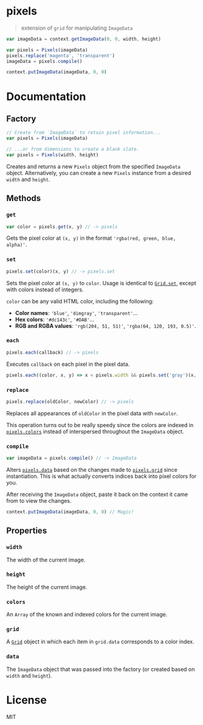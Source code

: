 # pixels
> extension of `grid` for manipulating `ImageData`

```javascript
var imageData = context.getImageData(0, 0, width, height)

var pixels = Pixels(imageData)
pixels.replace('magenta', 'transparent')
imageData = pixels.compile()

context.putImageData(imageData, 0, 0)
```

# Documentation

## Factory
```javascript
// Create from `ImageData` to retain pixel information...
var pixels = Pixels(imageData)

// ...or from dimensions to create a blank slate.
var pixels = Pixels(width, height)
```
Creates and returns a new `Pixels` object from the specified `ImageData` object. Alternatively, you can create a new `Pixels` instance from a desired `width` and `height`.

## Methods

### `get`
```javascript
var color = pixels.get(x, y) // -> pixels
```
Gets the pixel color at `(x, y)` in the format `'rgba(red, green, blue, alpha)'`.

### `set`
```javascript
pixels.set(color)(x, y) // -> pixels.set
```
Sets the pixel color at `(x, y)` to `color`. Usage is identical to [`Grid.set`](https://github.com/semibran/grid#set), except with colors instead of integers.

`color` can be any valid HTML color, including the following:
- **Color names**: `'blue'`, `'dimgray'`, `'transparent'`...
- **Hex colors**: `'#dc143c'`, `'#DAB'`...
- **RGB and RGBA values**: `'rgb(204, 51, 51)'`, `'rgba(64, 120, 193, 0.5)'`.

### `each`
```javascript
pixels.each(callback) // -> pixels
```
Executes `callback` on each pixel in the pixel data.

```javascript
pixels.each((color, x, y) => x < pixels.width && pixels.set('gray')(x, y))
```

### `replace`
```javascript
pixels.replace(oldColor, newColor) // -> pixels
```

Replaces all appearances of `oldColor` in the pixel data with `newColor`.

This operation turns out to be really speedy since the colors are indexed in [`pixels.colors`](https://github.com/semibran/pixels#colors) instead of interspersed throughout the `ImageData` object.

### `compile`
```javascript
var imageData = pixels.compile() // -> ImageData
```
Alters [`pixels.data`](https://github.com/semibran/pixels#data) based on the changes made to [`pixels.grid`](https://github.com/semibran/pixels#grid) since instantiation. This is what actually converts indices back into pixel colors for you.

After receiving the `ImageData` object, paste it back on the context it came from to view the changes.
```javascript
context.putImageData(imageData, 0, 0) // Magic!
```

## Properties

### `width`
The width of the current image.

### `height`
The height of the current image.

### `colors`
An `Array` of the known and indexed colors for the current image.

### `grid`
A [`Grid`](https://github.com/semibran/grid) object in which each item in `grid.data` corresponds to a color index.

### `data`
The `ImageData` object that was passed into the factory (or created based on `width` and `height`).

# License
MIT
